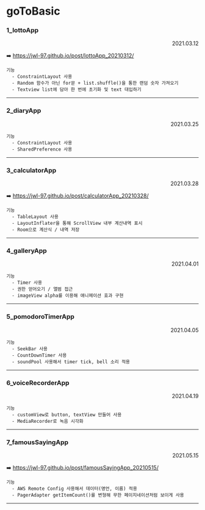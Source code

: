 # goToBasic

### 1_lottoApp <br>
<div align="right"> 2021.03.12 </div>

➡️ https://jwl-97.github.io/post/lottoApp_20210312/
~~~
기능
  - ConstraintLayout 사용
  - Random 함수가 아닌 for문 + list.shuffle()을 통한 랜덤 숫자 가져오기
  - Textview list에 담아 한 번에 초기화 및 text 대입하기
~~~
<hr>

### 2_diaryApp <br>
<div align="right"> 2021.03.25 </div>

~~~
기능
  - ConstraintLayout 사용
  - SharedPreference 사용
~~~
<hr>

### 3_calculatorApp
<div align="right"> 2021.03.28 </div>

➡️ https://jwl-97.github.io/post/calculatorApp_20210328/
~~~
기능
  - TableLayout 사용
  - LayoutInflater을 통해 ScrollView 내부 계산내역 표시
  - Room으로 계산식 / 내역 저장
~~~
<hr>

### 4_galleryApp
<div align="right"> 2021.04.01 </div>

~~~
기능
  - Timer 사용
  - 권한 얻어오기 / 앨범 접근
  - imageView alpha를 이용해 애니메이션 효과 구현
~~~
<hr>

### 5_pomodoroTimerApp
<div align="right"> 2021.04.05 </div>

~~~
기능
  - SeekBar 사용
  - CountDownTimer 사용
  - soundPool 사용해서 timer tick, bell 소리 적용
~~~
<hr>

### 6_voiceRecorderApp
<div align="right"> 2021.04.19 </div>

~~~
기능
  - customView로 button, textView 만들어 사용
  - MediaRecorder로 녹음 시각화
~~~
<hr>

### 7_famousSayingApp
<div align="right"> 2021.05.15 </div>

➡️ https://jwl-97.github.io/post/famousSayingApp_20210515/
~~~
기능
  - AWS Remote Config 사용해서 데이터(명언, 이름) 적용
  - PagerAdapter getItemCount()를 변형해 무한 페이지네이션처럼 보이게 사용
~~~
<hr>
